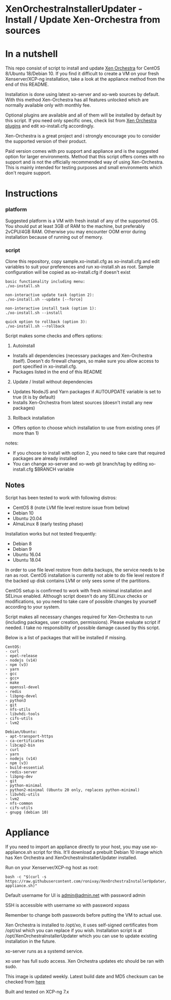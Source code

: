 
# XenOrchestraInstallerUpdater - Install / Update Xen-Orchestra from sources

# In a nutshell

This repo consist of script to install and update [Xen Orchestra](https://xen-orchestra.com/#!/) for CentOS 8/Ubuntu 18/Debian 10. If you find it difficult to create a VM on your fresh Xenserver/XCP-ng installation, take a look at the appliance method from the end of this README.

Installation is done using latest xo-server and xo-web sources by default. With this method Xen-Orchestra has all features unlocked which are normally available only with monthly fee.

Optional plugins are available and all of them will be installed by default by this script. If you need only specific ones, check list from [Xen Orchestra plugins](https://github.com/vatesfr/xen-orchestra/tree/master/packages) and edit xo-install.cfg accordingly.

Xen-Orchestra is a great project and i strongly encourage you to consider the supported version of their product.

Paid version comes with pro support and appliance and is the suggested option for larger environments. Method that this script offers comes with no support and is not the officially recommended way of using Xen-Orchestra. This is mainly intended for testing purposes and small environments which don't require support.


# Instructions

### platform

Suggested platform is a VM with fresh install of any of the supported OS. You should put at least 3GB of RAM to the machine, but preferably 2vCPU/4GB RAM. Otherwise you may encounter OOM error during installation because of running out of memory.

### script
Clone this repository, copy sample.xo-install.cfg as xo-install.cfg and edit variables to suit your preferences and run xo-install.sh as root. Sample configuration will be copied as xo-install.cfg
 if doesn't exist
```
basic functionality including menu:
./xo-install.sh

non-interactive update task (option 2):
./xo-install.sh --update [--force]

non-interactive install task (option 1):
./xo-install.sh --install

quick option to rollback (option 3):
./xo-install.sh --rollback
```

Script makes some checks and offers options:

1. Autoinstall
 - Installs all dependencies (necessary packages and Xen-Orchestra itself). Doesn't do firewall changes, so make sure you allow access to port specified in xo-install.cfg.
 - Packages listed in the end of this README

2. Update / Install without dependencies
 - Updates NodeJS and Yarn packages if AUTOUPDATE variable is set to true (it is by default)
 - Installs Xen-Orchestra from latest sources (doesn't install any new packages)

3. Rollback installation
 - Offers option to choose which installation to use from existing ones (if more than 1)

notes:

 - If you choose to install with option 2, you need to take care that required packages are already installed
 - You can change xo-server and xo-web git branch/tag by editing xo-install.cfg $BRANCH variable

## Notes

Script has been tested to work with following distros:

- CentOS 8 (note LVM file level restore issue from below)
- Debian 10
- Ubuntu 20.04
- AlmaLinux 8 (early testing phase)

Installation works but not tested frequently:
- Debian 8
- Debian 9
- Ubuntu 16.04
- Ubuntu 18.04

In order to use file level restore from delta backups, the service needs to be ran as root.
CentOS installation is currently not able to do file level restore if the backed up disk contains LVM or only sees some of the partitions.

CentOS setup is confirmed to work with fresh minimal installation and SELinux enabled.
Although script doesn't do any SELinux checks or modifications, so you need to take care of possible changes by yourself according to your system.

Script makes all necessary changes required for Xen-Orchestra to run (including packages, user creation, permissions). Please evaluate script if needed.
I take no responsibility of possible damage caused by this script.

Below is a list of packages that will be installed if missing.

```
CentOS:
- curl
- epel-release
- nodejs (v14)
- npm (v3)
- yarn
- gcc
- gcc+
- make
- openssl-devel
- redis
- libpng-devel
- python3
- git
- nfs-utils
- libvhdi-tools
- cifs-utils
- lvm2

Debian/Ubuntu:
- apt-transport-https
- ca-certificates
- libcap2-bin
- curl
- yarn
- nodejs (v14)
- npm (v3)
- build-essential
- redis-server
- libpng-dev
- git
- python-minimal
- python2-minimal (Ubuntu 20 only, replaces python-minimal)
- libvhdi-utils
- lvm2
- nfs-common
- cifs-utils
- gnupg (debian 10)
```

# Appliance

If you need to import an appliance directly to your host, you may use xo-appliance.sh script for this. It'll download a prebuilt Debian 10 image which has Xen Orchestra and XenOrchestraInstallerUpdater installed.

Run on your Xenserver/XCP-ng host as root:

```
bash -c "$(curl -s https://raw.githubusercontent.com/ronivay/XenOrchestraInstallerUpdater/master/xo-appliance.sh)"
```

Default username for UI is admin@admin.net with password admin

SSH is accessible with username xo with password xopass

Remember to change both passwords before putting the VM to actual use.

Xen Orchestra is installed to /opt/xo, it uses self-signed certificates from /opt/ssl which you can replace if you wish. Installation script is at /opt/XenOrchestraInstallerUpdater which you can use to update existing installation in the future.

xo-server runs as a systemd service.

xo user has full sudo access. Xen Orchestra updates etc should be ran with sudo.

This image is updated weekly. Latest build date and MD5 checksum can be checked from [here](https://xo-appliance.yawn.fi/downloads/image.txt)

Built and tested on XCP-ng 7.x
